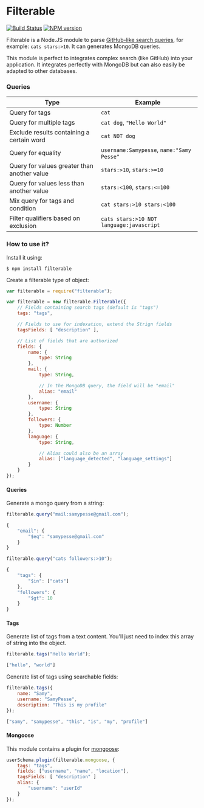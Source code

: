 # Filterable

[![Build Status](https://travis-ci.org/GitBookIO/filterable.png?branch=master)](https://travis-ci.org/GitBookIO/filterable)
[![NPM version](https://badge.fury.io/js/filterable.svg)](http://badge.fury.io/js/filterable)

Filterable is a Node.JS module to parse [GitHub-like search queries](https://help.github.com/articles/search-syntax/), for example: `cats stars:>10`. It can generates MongoDB queries.

This module is perfect to integrates complex search (like GitHub) into your application. It integrates perfectly with MongoDB but can also easily be adapted to other databases.

### Queries

| Type | Example |
| ---- | ------- |
| Query for tags | `cat` |
| Query for multiple tags | `cat dog`, `"Hello World"` |
| Exclude results containing a certain word | `cat NOT dog` |
| Query for equality | `username:Samypesse`, `name:"Samy Pesse"` |
| Query for values greater than another value | `stars:>10`, `stars:>=10` |
| Query for values less than another value | `stars:<100`, `stars:<=100` |
| Mix query for tags and condition | `cat stars:>10 stars:<100` |
| Filter qualifiers based on exclusion | `cats stars:>10 NOT language:javascript` |

### How to use it?

Install it using:

```
$ npm install filterable
```

Create a filterable type of object:

```js
var filterable = require("filterable");

var filterable = new filterable.Filterable({
    // Fields containing search tags (default is "tags")
    tags: "tags",

    // Fields to use for indexation, extend the Strign fields
    tagsFields: [ "description" ],

    // List of fields that are authorized
    fields: {
        name: {
            type: String
        },
        mail: {
            type: String,

            // In the MongoDB query, the field will be "email"
            alias: "email"
        },
        username: {
            type: String
        },
        followers: {
            type: Number
        },
        language: {
            type: String,

            // Alias could also be an array
            alias: ["language_detected", "language_settings"]
        }
    }
});
```

#### Queries

Generate a mongo query from a string:

```js
filterable.query("mail:samypesse@gmail.com");

{
    "email": {
        "$eq": "samypesse@gmail.com"
    }
}
```

```js
filterable.query("cats followers:>10");

{
    "tags": {
        "$in": ["cats"]
    },
    "followers": {
        "$gt": 10
    }
}
```

#### Tags

Generate list of tags from a text content. You'll just need to index this array of string into the object.

```js
filterable.tags("Hello World");

["hello", "world"]
```

Generate list of tags using searchable fields:

```js
filterable.tags({
    name: "Samy",
    username: "SamyPesse",
    description: "This is my profile"
});

["samy", "samypesse", "this", "is", "my", "profile"]
```

#### Mongoose

This module contains a plugin for [mongoose](https://github.com/LearnBoost/mongoose):

```js
userSchema.plugin(filterable.mongoose, {
    tags: "tags",
    fields: ["username", "name", "location"],
    tagsFields: [ "description" ]
    alias: {
        "username": "userId"
    }
});
```

